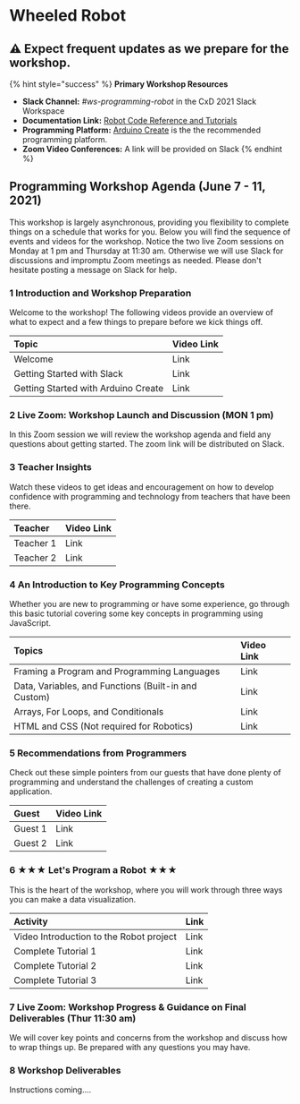 # Wheeled Robot

## ⚠️ Expect frequent updates as we prepare for the workshop.

{% hint style="success" %}
**Primary Workshop Resources**

* **Slack Channel:** _\#ws-programming-robot_ in the CxD 2021 Slack Workspace
* **Documentation Link:** [Robot Code Reference and Tutorials](https://docs.idew.org/code-robotics/)
* **Programming Platform:** [Arduino Create](https://create.arduino.cc/editor) is the the recommended programming platform.
* **Zoom Video Conferences:** A link will be provided on Slack
{% endhint %}

## Programming Workshop Agenda \(June 7 - 11, 2021\)

This workshop is largely asynchronous, providing you flexibility to complete things on a schedule that works for you. Below you will find the sequence of events and videos for the workshop. Notice the two live Zoom sessions on Monday at 1 pm and Thursday at 11:30 am. Otherwise we will use Slack for discussions and impromptu Zoom meetings as needed. Please don't hesitate posting a message on Slack for help.

### 1 Introduction and Workshop Preparation

Welcome to the workshop! The following videos provide an overview of what to expect and a few things to prepare before we kick things off.

| Topic | Video Link |
| :--- | :--- |
| Welcome | Link |
| Getting Started with Slack | Link |
| Getting Started with Arduino Create | Link |

### 2 Live Zoom: Workshop Launch and Discussion \(MON 1 pm\)

In this Zoom session we will review the workshop agenda and field any questions about getting started. The zoom link will be distributed on Slack.

### 3 Teacher Insights

Watch these videos to get ideas and encouragement on how to develop confidence with programming and technology from teachers that have been there.

| Teacher | Video Link |
| :--- | :--- |
| Teacher 1 | Link |
| Teacher 2 | Link |

### 4 An Introduction to Key Programming Concepts

Whether you are new to programming or have some experience, go through this basic tutorial covering some key concepts in programming using JavaScript.

| Topics | Video Link |
| :--- | :--- |
| Framing a Program and Programming Languages | Link |
| Data, Variables, and Functions \(Built-in and Custom\) | Link |
| Arrays, For Loops, and Conditionals | Link |
| HTML and CSS \(Not required for Robotics\) | Link |

### 5 Recommendations from Programmers

Check out these simple pointers from our guests that have done plenty of programming and understand the challenges of creating a custom application.

| Guest | Video Link |
| :--- | :--- |
| Guest 1 | Link |
| Guest 2 | Link |

### 6 ★★★ Let's Program a Robot ★★★

This is the heart of the workshop, where you will work through three ways you can make a data visualization. 

| Activity | Link |
| :--- | :--- |
| Video Introduction to the Robot project | Link |
| Complete Tutorial 1 | Link |
| Complete Tutorial 2 | Link |
| Complete Tutorial 3 | Link |

### 7 Live Zoom: Workshop Progress & Guidance on Final Deliverables \(Thur 11:30 am\)

We will cover key points and concerns from the workshop and discuss how to wrap things up. Be prepared with any questions you may have.

### 8 Workshop Deliverables

Instructions coming....

